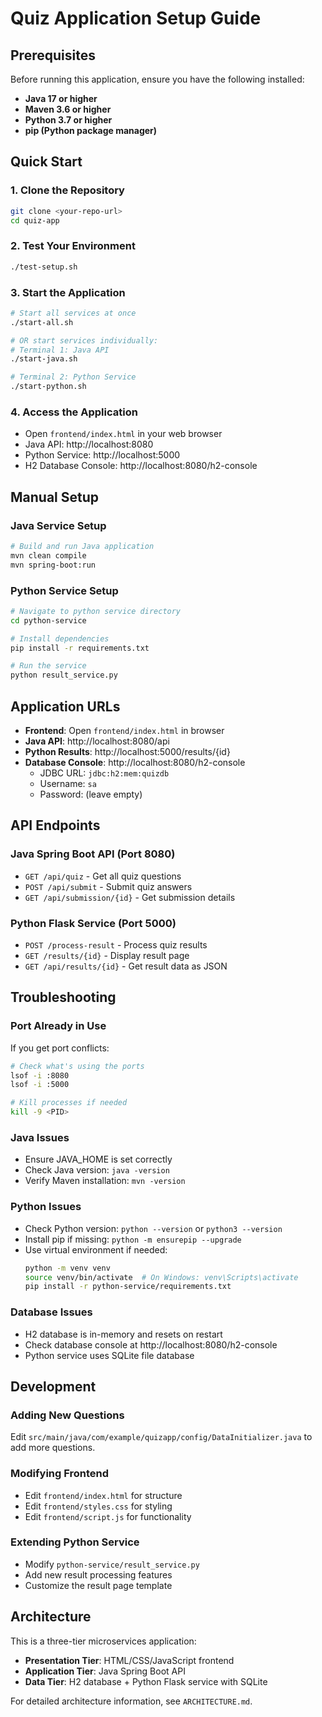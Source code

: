 # Quiz Application Setup Guide

## Prerequisites

Before running this application, ensure you have the following installed:

- **Java 17 or higher**
- **Maven 3.6 or higher**
- **Python 3.7 or higher**
- **pip (Python package manager)**

## Quick Start

### 1. Clone the Repository
```bash
git clone <your-repo-url>
cd quiz-app
```

### 2. Test Your Environment
```bash
./test-setup.sh
```

### 3. Start the Application
```bash
# Start all services at once
./start-all.sh

# OR start services individually:
# Terminal 1: Java API
./start-java.sh

# Terminal 2: Python Service
./start-python.sh
```

### 4. Access the Application
- Open `frontend/index.html` in your web browser
- Java API: http://localhost:8080
- Python Service: http://localhost:5000
- H2 Database Console: http://localhost:8080/h2-console

## Manual Setup

### Java Service Setup
```bash
# Build and run Java application
mvn clean compile
mvn spring-boot:run
```

### Python Service Setup
```bash
# Navigate to python service directory
cd python-service

# Install dependencies
pip install -r requirements.txt

# Run the service
python result_service.py
```

## Application URLs

- **Frontend**: Open `frontend/index.html` in browser
- **Java API**: http://localhost:8080/api
- **Python Results**: http://localhost:5000/results/{id}
- **Database Console**: http://localhost:8080/h2-console
  - JDBC URL: `jdbc:h2:mem:quizdb`
  - Username: `sa`
  - Password: (leave empty)

## API Endpoints

### Java Spring Boot API (Port 8080)
- `GET /api/quiz` - Get all quiz questions
- `POST /api/submit` - Submit quiz answers
- `GET /api/submission/{id}` - Get submission details

### Python Flask Service (Port 5000)
- `POST /process-result` - Process quiz results
- `GET /results/{id}` - Display result page
- `GET /api/results/{id}` - Get result data as JSON

## Troubleshooting

### Port Already in Use
If you get port conflicts:
```bash
# Check what's using the ports
lsof -i :8080
lsof -i :5000

# Kill processes if needed
kill -9 <PID>
```

### Java Issues
- Ensure JAVA_HOME is set correctly
- Check Java version: `java -version`
- Verify Maven installation: `mvn -version`

### Python Issues
- Check Python version: `python --version` or `python3 --version`
- Install pip if missing: `python -m ensurepip --upgrade`
- Use virtual environment if needed:
  ```bash
  python -m venv venv
  source venv/bin/activate  # On Windows: venv\Scripts\activate
  pip install -r python-service/requirements.txt
  ```

### Database Issues
- H2 database is in-memory and resets on restart
- Check database console at http://localhost:8080/h2-console
- Python service uses SQLite file database

## Development

### Adding New Questions
Edit `src/main/java/com/example/quizapp/config/DataInitializer.java` to add more questions.

### Modifying Frontend
- Edit `frontend/index.html` for structure
- Edit `frontend/styles.css` for styling
- Edit `frontend/script.js` for functionality

### Extending Python Service
- Modify `python-service/result_service.py`
- Add new result processing features
- Customize the result page template

## Architecture

This is a three-tier microservices application:
- **Presentation Tier**: HTML/CSS/JavaScript frontend
- **Application Tier**: Java Spring Boot API
- **Data Tier**: H2 database + Python Flask service with SQLite

For detailed architecture information, see `ARCHITECTURE.md`.
